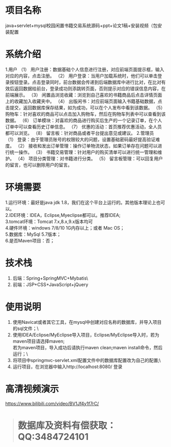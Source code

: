 # 项目名称

java+servlet+mysql校园闲置书籍交易系统源码+ppt+论文1稿+安装视频（包安装配置

# 系统介绍
1.用户
（1） 用户注册：数据基础个人信息进行注册，对应前端页面提示框，输入对应的内容，点击注册。
（2） 用户登录：当用户加载系统时，他们可以单击登录按钮登录。点击登录同时，前台数据会传递到后端数据库中进行比对，在比对有效后返回数据给前台，登录成功则添跳转页面，否则提示对应的错误信息内容，在前端展示。
（3） 闲置品浏览收藏：浏览到自己喜欢的书籍商品后点击详情页面上的收藏加入收藏夹中。
（4） 出版闲书：对应前端页面输入书籍基础数据，点击提交，返回数据库保存结果，如为成功，可以在个人发布中看到该数据。
（5） 购物车：针对喜欢的商品可以点击加入购物车，然后在购物车列表中可以查看到该数据。
（6） 订单模块：对喜欢的商品进行购买后生产的一个记录订单，在个人订单中可以查看历史订单信息。
（7） 优惠的活动：首页推荐优惠活动，全人员都可以浏览。
（8） 留言板：针对商品或者平台提出意见或建议。
2.管理员
（1） 登录：由于管理员账号的权限较大的问题，设置基础密码最好提高验证难度。
（2） 接收和发出订单管理：操作订单物流状态，如果订单存在问题可以进行统一操作。
（3） 书籍交易管理：针对用户的购买清单可以进行统一管理和维护。
（4） 项目分类管理：对书籍进行分类。
（5） 留言板管理：可以回复用户的留言，也可以删除用户的留言。

# 环境需要

1.运行环境：最好是java jdk 1.8，我们在这个平台上运行的。其他版本理论上也可以。\
2.IDE环境：IDEA，Eclipse,Myeclipse都可以。推荐IDEA;\
3.tomcat环境：Tomcat 7.x,8.x,9.x版本均可\
4.硬件环境：windows 7/8/10 1G内存以上；或者 Mac OS； \
5.数据库：MySql 5.7版本；\
6.是否Maven项目：否；

# 技术栈

1. 后端：Spring+SpringMVC+Mybatis\
2. 前端：JSP+CSS+JavaScript+jQuery

# 使用说明

1. 使用Navicat或者其它工具，在mysql中创建对应名称的数据库，并导入项目的sql文件；\
2. 使用IDEA/Eclipse/MyEclipse导入项目，Eclipse/MyEclipse导入时，若为maven项目请选择maven;\
若为maven项目，导入成功后请执行maven clean;maven install命令，然后运行；\
3. 将项目中springmvc-servlet.xml配置文件中的数据库配置改为自己的配置;\
4. 运行项目，在浏览器中输入http://localhost:8080/ 登录

# 高清视频演示

https://www.bilibili.com/video/BV1Jf4y1f7rC/

> # **数据库及资料有偿获取：QQ:3484724101**

​